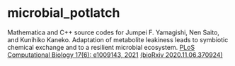 # microbial_potlatch
Mathematica and C++ source codes for 
Jumpei F. Yamagishi, Nen Saito, and Kunihiko Kaneko.
Adaptation of metabolite leakiness leads to symbiotic chemical exchange and to a resilient microbial ecosystem. 
[PLoS Computational Biology 17(6): e1009143, 2021](https://journals.plos.org/ploscompbiol/article?id=10.1371/journal.pcbi.1009143)
[(bioRxiv 2020.11.06.370924)](https://www.biorxiv.org/content/10.1101/2020.11.06.370924v1)

